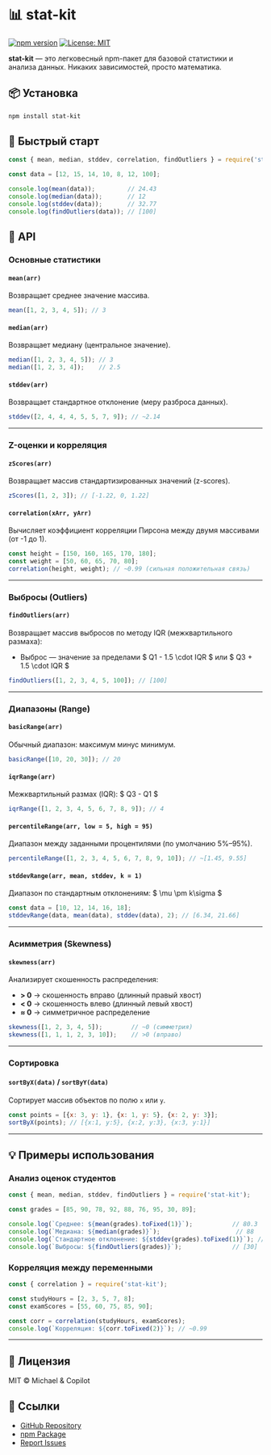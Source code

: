 # 📊 stat-kit

[![npm version](https://img.shields.io/npm/v/stat-kit.svg)](https://www.npmjs.com/package/stat-kit)
[![License: MIT](https://img.shields.io/badge/License-MIT-yellow.svg)](https://opensource.org/licenses/MIT)

**stat-kit** — это легковесный npm-пакет для базовой статистики и анализа данных. Никаких зависимостей, просто математика.

## 📦 Установка

```bash
npm install stat-kit
```

## 🚀 Быстрый старт

```javascript
const { mean, median, stddev, correlation, findOutliers } = require('stat-kit');

const data = [12, 15, 14, 10, 8, 12, 100];

console.log(mean(data));         // 24.43
console.log(median(data));       // 12
console.log(stddev(data));       // 32.77
console.log(findOutliers(data)); // [100]
```

## 📐 API

### Основные статистики

#### `mean(arr)`
Возвращает среднее значение массива.

```javascript
mean([1, 2, 3, 4, 5]); // 3
```

#### `median(arr)`
Возвращает медиану (центральное значение).

```javascript
median([1, 2, 3, 4, 5]); // 3
median([1, 2, 3, 4]);    // 2.5
```

#### `stddev(arr)`
Возвращает стандартное отклонение (меру разброса данных).

```javascript
stddev([2, 4, 4, 4, 5, 5, 7, 9]); // ~2.14
```

---

### Z-оценки и корреляция

#### `zScores(arr)`
Возвращает массив стандартизированных значений (z-scores).

```javascript
zScores([1, 2, 3]); // [-1.22, 0, 1.22]
```

#### `correlation(xArr, yArr)`
Вычисляет коэффициент корреляции Пирсона между двумя массивами (от -1 до 1).

```javascript
const height = [150, 160, 165, 170, 180];
const weight = [50, 60, 65, 70, 80];
correlation(height, weight); // ~0.99 (сильная положительная связь)
```

---

### Выбросы (Outliers)

#### `findOutliers(arr)`
Возвращает массив выбросов по методу IQR (межквартильного размаха):
- Выброс — значение за пределами $ Q1 - 1.5 \cdot IQR $ или $ Q3 + 1.5 \cdot IQR $

```javascript
findOutliers([1, 2, 3, 4, 5, 100]); // [100]
```

---

### Диапазоны (Range)

#### `basicRange(arr)`
Обычный диапазон: максимум минус минимум.

```javascript
basicRange([10, 20, 30]); // 20
```

#### `iqrRange(arr)`
Межквартильный размах (IQR): $ Q3 - Q1 $

```javascript
iqrRange([1, 2, 3, 4, 5, 6, 7, 8, 9]); // 4
```

#### `percentileRange(arr, low = 5, high = 95)`
Диапазон между заданными процентилями (по умолчанию 5%–95%).

```javascript
percentileRange([1, 2, 3, 4, 5, 6, 7, 8, 9, 10]); // ~[1.45, 9.55]
```

#### `stddevRange(arr, mean, stddev, k = 1)`
Диапазон по стандартным отклонениям: $ \mu \pm k\sigma $

```javascript
const data = [10, 12, 14, 16, 18];
stddevRange(data, mean(data), stddev(data), 2); // [6.34, 21.66]
```

---

### Асимметрия (Skewness)

#### `skewness(arr)`
Анализирует скошенность распределения:
- **> 0** → скошенность вправо (длинный правый хвост)
- **< 0** → скошенность влево (длинный левый хвост)
- **≈ 0** → симметричное распределение

```javascript
skewness([1, 2, 3, 4, 5]);        // ~0 (симметрия)
skewness([1, 1, 1, 2, 3, 10]);    // >0 (вправо)
```

---

### Сортировка

#### `sortByX(data)` / `sortByY(data)`
Сортирует массив объектов по полю `x` или `y`.

```javascript
const points = [{x: 3, y: 1}, {x: 1, y: 5}, {x: 2, y: 3}];
sortByX(points); // [{x:1, y:5}, {x:2, y:3}, {x:3, y:1}]
```

---

## 💡 Примеры использования

### Анализ оценок студентов

```javascript
const { mean, median, stddev, findOutliers } = require('stat-kit');

const grades = [85, 90, 78, 92, 88, 76, 95, 30, 89];

console.log(`Среднее: ${mean(grades).toFixed(1)}`);           // 80.3
console.log(`Медиана: ${median(grades)}`);                     // 88
console.log(`Стандартное отклонение: ${stddev(grades).toFixed(1)}`); // 19.3
console.log(`Выбросы: ${findOutliers(grades)}`);              // [30]
```

### Корреляция между переменными

```javascript
const { correlation } = require('stat-kit');

const studyHours = [2, 3, 5, 7, 8];
const examScores = [55, 60, 75, 85, 90];

const corr = correlation(studyHours, examScores);
console.log(`Корреляция: ${corr.toFixed(2)}`); // ~0.99
```

---

## 📄 Лицензия

MIT © Michael & Copilot

## 🔗 Ссылки

- [GitHub Repository](https://github.com/MikyViz/stat-kit)
- [npm Package](https://www.npmjs.com/package/stat-kit)
- [Report Issues](https://github.com/MikyViz/stat-kit/issues)

